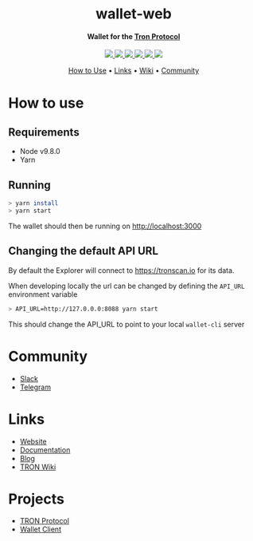 <h1 align="center">
  wallet-web
  <br>
</h1>

<h4 align="center">
  Wallet for the <a href="https://tron.network">Tron Protocol</a>
</h4>

<p align="center">
  <a href="https://join.slack.com/t/tronfoundation/shared_invite/enQtMzAzNzg4NTI4NDM3LTAyZGQzMzEzMjNkNDU0ZjNkNTA4OTYyNTA5YWZmYjE3MTEyOWZhNzljNzQwODM3NDQ0OWRiMTIyMDhlYzgyOGQ">
    <img src="https://img.shields.io/badge/chat-on%20slack-brightgreen.svg">
  </a>
    
  <a href="https://travis-ci.org/tronprotocol/wallet-web">
    <img src="https://travis-ci.org/tronprotocol/wallet-web.svg?branch=develop">
  </a>
  
  <a href="https://github.com/tronprotocol/wallet-web/issues">
    <img src="https://img.shields.io/github/issues/tronprotocol/wallet-web.svg">
  </a>
  
  <a href="https://github.com/tronprotocol/wallet-web/pulls">
    <img src="https://img.shields.io/github/issues-pr/tronprotocol/wallet-web.svg">
  </a>
  
  <a href="https://github.com/tronprotocol/wallet-web/graphs/contributors"> 
    <img src="https://img.shields.io/github/contributors/tronprotocol/wallet-web.svg">
  </a>
  
  <a href="LICENSE">
    <img src="https://img.shields.io/github/license/tronprotocol/wallet-web.svg">
  </a>
</p>

<p align="center">
  <a href="#how-to-use">How to Use</a> •
  <a href="#links">Links</a> •
  <a href="http://wiki.tron.network">Wiki</a> •
  <a href="#community">Community</a>
</p>

# How to use

## Requirements

* Node v9.8.0
* Yarn

## Running

```bash
> yarn install
> yarn start
```

The wallet should then be running on [http://localhost:3000](http://localhost:3000)

## Changing the default API URL

By default the Explorer will connect to https://tronscan.io for its data. 

When developing locally the url can be changed by defining the `API_URL` environment variable

```bash
> API_URL=http://127.0.0.0:8088 yarn start
```

This should change the API_URL to point to your local `wallet-cli` server

# Community

* [Slack](https://join.slack.com/t/tronfoundation/shared_invite/enQtMzAzNzg4NTI4NDM3LTAyZGQzMzEzMjNkNDU0ZjNkNTA4OTYyNTA5YWZmYjE3MTEyOWZhNzljNzQwODM3NDQ0OWRiMTIyMDhlYzgyOGQ)
* [Telegram](https://t.me/tronnetworkEN)

# Links

* [Website](https://tron.network/)
* [Documentation](https://github.com/tronprotocol/wallet-web)
* [Blog](https://tronprotocol.github.io/tron-blog/)
* [TRON Wiki](http://wiki.tron.network/en/latest/)

# Projects

* [TRON Protocol](https://github.com/tronprotocol/protocol)
* [Wallet Client](https://github.com/tronprotocol/wallet-cli)
